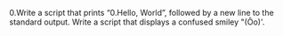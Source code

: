 0.Write a script that prints “0.Hello, World”, followed by a new line to the standard output.
Write a script that displays a confused smiley "(Ôo)'.